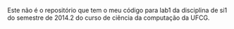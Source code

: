 Este não é o repositório que tem o meu código para lab1 da disciplina de si1 do semestre de 2014.2 do curso de ciência da computação da UFCG.
